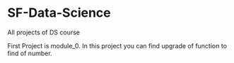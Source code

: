 # SF-Data-Science
All projects of DS course

First Project is module_0. In this project you can find upgrade of function to find of number.
